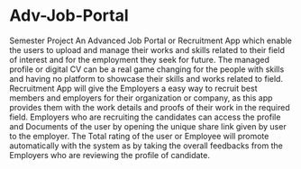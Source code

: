 # Adv-Job-Portal
Semester Project
An Advanced Job Portal or Recruitment App which enable the users to upload and manage their works and skills related to their field of interest and for the employment they seek for future. The managed profile or digital CV can be a real game changing for the people with skills and having no platform to showcase their skills and works related to field.
Recruitment App will give the Employers a easy way to recruit best members and employers for their organization or company, as this app provides them with the work details and proofs of their work in the required field.
Employers who are recruiting the candidates can access the profile and Documents of the user by opening the unique share link given by user to the employer.
The Total rating of the user or Employee will promote automatically with the system as by taking the overall feedbacks from the Employers who are reviewing the profile of candidate.
